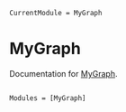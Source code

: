 ```@meta
CurrentModule = MyGraph
```

# MyGraph

Documentation for [MyGraph](https://gitlab.fit.cvut.cz/drbalpat/MyGraph.jl).

```@index
```

```@autodocs
Modules = [MyGraph]
```
